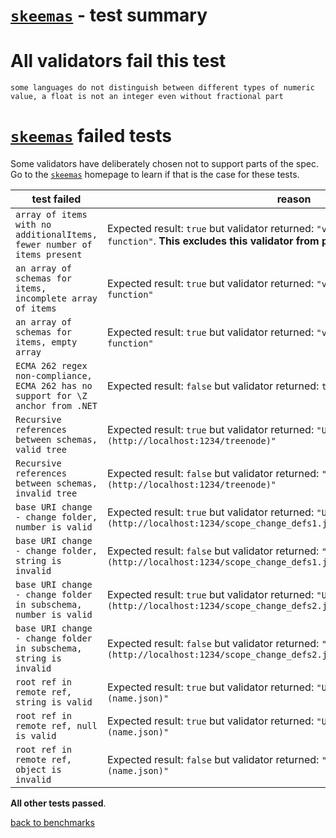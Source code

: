 # [`skeemas`](https://github.com/Prestaul/skeemas#readme) - test summary

# All validators fail this test

`some languages do not distinguish between different types of numeric value, a float is not an integer even without fractional part`

# [`skeemas`](https://github.com/Prestaul/skeemas#readme) failed tests

Some validators have deliberately chosen not to support parts of the spec. Go to the [`skeemas`](https://github.com/Prestaul/skeemas#readme) homepage to learn if
that is the case for these tests.

|test failed|reason
|-----------|------
|`array of items with no additionalItems, fewer number of items present`|Expected result: `true` but validator returned: `"validators.types[type] is not a function"`. **This excludes this validator from performance tests**
|`an array of schemas for items, incomplete array of items`|Expected result: `true` but validator returned: `"validators.types[type] is not a function"`
|`an array of schemas for items, empty array`|Expected result: `true` but validator returned: `"validators.types[type] is not a function"`
|`ECMA 262 regex non-compliance, ECMA 262 has no support for \Z anchor from .NET`|Expected result: `false` but validator returned: `true`
|`Recursive references between schemas, valid tree`|Expected result: `true` but validator returned: `"Unable to locate JSON Ref (http://localhost:1234/treenode)"`
|`Recursive references between schemas, invalid tree`|Expected result: `false` but validator returned: `"Unable to locate JSON Ref (http://localhost:1234/treenode)"`
|`base URI change - change folder, number is valid`|Expected result: `true` but validator returned: `"Unable to locate JSON Ref (http://localhost:1234/scope_change_defs1.jsonfolder/folderInteger.json)"`
|`base URI change - change folder, string is invalid`|Expected result: `false` but validator returned: `"Unable to locate JSON Ref (http://localhost:1234/scope_change_defs1.jsonfolder/folderInteger.json)"`
|`base URI change - change folder in subschema, number is valid`|Expected result: `true` but validator returned: `"Unable to locate JSON Ref (http://localhost:1234/scope_change_defs2.jsonfolderInteger.json)"`
|`base URI change - change folder in subschema, string is invalid`|Expected result: `false` but validator returned: `"Unable to locate JSON Ref (http://localhost:1234/scope_change_defs2.jsonfolderInteger.json)"`
|`root ref in remote ref, string is valid`|Expected result: `true` but validator returned: `"Unable to locate JSON Ref (name.json)"`
|`root ref in remote ref, null is valid`|Expected result: `true` but validator returned: `"Unable to locate JSON Ref (name.json)"`
|`root ref in remote ref, object is invalid`|Expected result: `false` but validator returned: `"Unable to locate JSON Ref (name.json)"`

**All other tests passed**.

[back to benchmarks](https://github.com/ebdrup/json-schema-benchmark)
